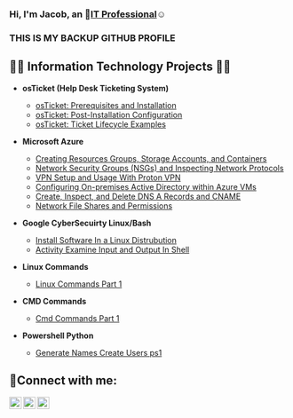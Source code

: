 ### Hi, I'm Jacob, an 👋<a href="https://linkedin.com/in/Josh">IT Professional</a>☺</h1>
### THIS IS MY BACKUP GITHUB PROFILE
<h2>👨‍💻 Information Technology Projects 👨‍💻</h2>

- <b>osTicket (Help Desk Ticketing System)</b>
  - [osTicket: Prerequisites and Installation](https://github.com/Jacobvillagomez1/osticket-prereqs)
  - [osTicket: Post-Installation Configuration](https://github.com/Jacobvillagomez1/post-install-config/blob/main/README.md)
  - [osTicket: Ticket Lifecycle Examples](https://github.com/Jacobvillagomez1/ticket-lifecycle)
  
- <b>Microsoft Azure</b>
  - [Creating Resources Groups, Storage Accounts, and Containers](https://github.com/Jacobvillagomez1/Creating-Resources-Groups-Storage-Accounts-and-Containers)
  - [Network Security Groups (NSGs) and Inspecting Network Protocols](https://github.com/Jacobvillagomez1/Network-Security-Groups-NSGs-and-Inspecting-Network-Protocols)
  - [VPN Setup and Usage With Proton VPN](https://github.com/Jacobvillagomez1/VPN-Setup-and-Usage-With-Proton-VPN)
  - [Configuring On-premises Active Directory within Azure VMs](https://github.com/Jacobvillagomez1/Configuring-On-premises-Active-Directory-within-Azure-VMs)
  - [Create, Inspect, and Delete DNS A Records and CNAME](https://github.com/Jacobvillagomez1/Create-Inspect-and-Delete-DNS-A-Records-and-CNAME)
  - [Network File Shares and Permissions](https://github.com/Jacobvillagomez1/Network-File-Shares-and-Permissions)
    
- <b>Google CyberSecuirty Linux/Bash</b>
  - [Install Software In a Linux Distrubution](https://github.com/Jacobvillagomez1/Install-Software-In-a-Linux-Distrubution)
  - [Activity Examine Input and Output In Shell](https://github.com/Jacobvillagomez1/Activity-Examine-Input-and-Output-In-Shell)
    
 - <b>Linux Commands</b>
   - [Linux Commands Part 1](https://github.com/Jacobvillagomez1/Linux-Commands-Part-1)
     
 - <b>CMD Commands</b>
   - [Cmd Commands Part 1](https://github.com/Jacobvillagomez1/CMD-Commands-Part-1)

 - <b>Powershell Python</b>
   - [Generate Names Create Users ps1](https://github.com/Jacobvillagomez1/Generate-Names-Create-Users.ps1/blob/main/README.md)
   

  


<h2>🤳Connect with me:</h2>

[<img align="left" alt="Josh | Twitter" width="22px" src="https://cdn.jsdelivr.net/npm/simple-icons@v3/icons/twitter.svg" />][twitter]
[<img align="left" alt="Josh | LinkedIn" width="22px" src="https://cdn.jsdelivr.net/npm/simple-icons@v3/icons/linkedin.svg" />][linkedin]
[<img align="left" alt="Josh | Instagram" width="22px" src="https://cdn.jsdelivr.net/npm/simple-icons@v3/icons/instagram.svg" />][instagram]

[twitter]: https://twitter.com/
[instagram]: https://www.instagram.com/
[linkedin]: https://linkedin.com/in/
